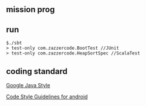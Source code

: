 mission prog
-----------------

run
-----

```
$./sbt
> test-only com.zazzercode.BootTest //JUnit
> test-only com.zazzercode.HeapSortSpec //ScalaTest
```

coding standard
---------------------------

[Google Java Style](http://google-styleguide.googlecode.com/svn/trunk/javaguide.html)

[Code Style Guidelines for android](http://source.android.com/source/code-style.html)
